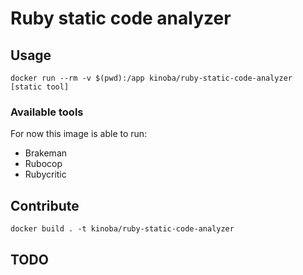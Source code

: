 # Ruby static code analyzer

## Usage

```
docker run --rm -v $(pwd):/app kinoba/ruby-static-code-analyzer [static tool]
```

### Available tools

For now this image is able to run:

- Brakeman
- Rubocop
- Rubycritic

## Contribute

```
docker build . -t kinoba/ruby-static-code-analyzer
```

## TODO

